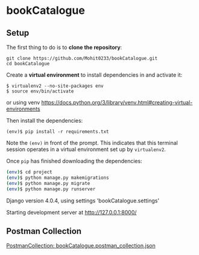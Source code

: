 # bookCatalogue



## Setup

The first thing to do is to **clone the repository**:

```shell
git clone https://github.com/Mohit0233/bookCatalogue.git
cd bookCatalogue
```


Create a **virtual environment** to install dependencies in and activate it:

```shell
$ virtualenv2 --no-site-packages env
$ source env/bin/activate
```

or using venv https://docs.python.org/3/library/venv.html#creating-virtual-environments

Then install the dependencies:

```shell
(env)$ pip install -r requirements.txt
```
Note the `(env)` in front of the prompt. This indicates that this terminal
session operates in a virtual environment set up by `virtualenv2`.

Once `pip` has finished downloading the dependencies:
```sh
(env)$ cd project
(env)$ python manage.py makemigrations
(env)$ python manage.py migrate
(env)$ python manage.py runserver
```

Django version 4.0.4, using settings 'bookCatalogue.settings'

Starting development server at http://127.0.0.1:8000/


## Postman Collection
[PostmanCollection: bookCatalogue.postman_collection.json](bookCatalogue.postman_collection.json)

